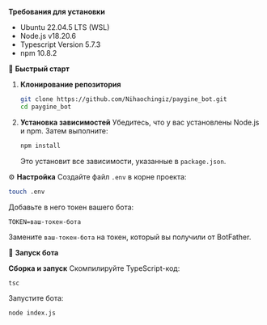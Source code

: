**Требования для установки**
- Ubuntu 22.04.5 LTS (WSL)
- Node.js v18.20.6
- Typescript Version 5.7.3
- npm 10.8.2


🚀 **Быстрый старт**  

1. **Клонирование репозитория**
   ```bash
   git clone https://github.com/Nihaochingiz/paygine_bot.git
   cd paygine_bot
   ```

2. **Установка зависимостей**
   Убедитесь, что у вас установлены Node.js и npm. Затем выполните:
   ```bash
   npm install
   ```
   Это установит все зависимости, указанные в `package.json`.

⚙️ **Настройка**
Создайте файл `.env` в корне проекта:
```bash
touch .env
```
Добавьте в него токен вашего бота:
```env
TOKEN=ваш-токен-бота
```
Замените `ваш-токен-бота` на токен, который вы получили от BotFather.

🏃 **Запуск бота**

**Сборка и запуск**
Скомпилируйте TypeScript-код:
```bash
tsc
```
Запустите бота:
```bash
node index.js
```

